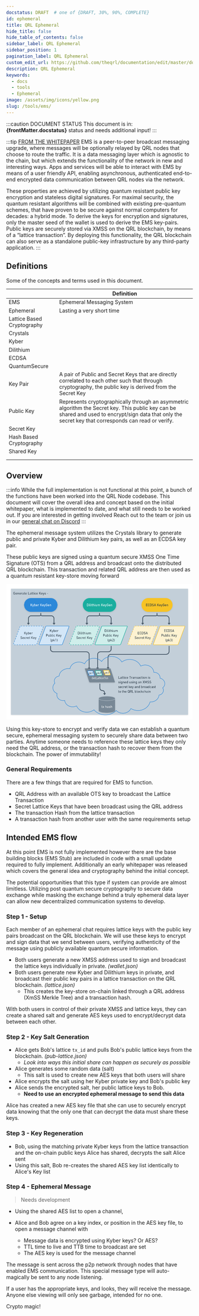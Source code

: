 ```yaml
---
docstatus: DRAFT  # one of {DRAFT, 30%, 90%, COMPLETE}
id: ephemeral
title: QRL Ephemeral
hide_title: false
hide_table_of_contents: false
sidebar_label: QRL Ephemeral
sidebar_position: 1
pagination_label: QRL Ephemeral
custom_edit_url: https://github.com/theqrl/documentation/edit/master/docs/basics/what-is-qrl.md
description: QRL Ephemeral
keywords:
  - docs
  - tools
  - Ephemeral
image: /assets/img/icons/yellow.png
slug: /tools/ems/
---
```


:::caution DOCUMENT STATUS 
<span>This document is in: <b>{frontMatter.docstatus}</b> status and needs additional input!</span>
:::


:::tip [FROM THE WHITEPAPER](#)
EMS is a peer-to-peer broadcast messaging upgrade, where messages will be optionally relayed by QRL nodes that
choose to route the traffic. It is a data messaging layer which is agnostic to the chain, but which
extends the functionality of the network in new and interesting ways. Apps and services will be
able to interact with EMS by means of a user friendly API, enabling asynchronous, authenticated
end-to-end encrypted data communication between QRL nodes via the network.


These properties are achieved by utilizing quantum resistant public key encryption and stateless
digital signatures. For maximal security, the quantum resistant algorithms will be combined
with existing pre-quantum schemes, that have proven to be secure against normal computers for
decades: a hybrid mode. To derive the keys for encryption and signatures, only the master seed of
the wallet is used to derive the EMS key-pairs. Public keys are securely stored via XMSS on the
QRL blockchain, by means of a “lattice transaction”. By deploying this functionality, the QRL
blockchain can also serve as a standalone public-key infrastructure by any third-party application.
:::


## Definitions

Some of the concepts and terms used in this document.

|     | Definition |
| --- | ---------- |
| EMS | Ephemeral Messaging System |
| Ephemeral | Lasting a very short time |
| Lattice Based Cryptography |  |
| Crystals |  |
| Kyber |  |
| Dilithium |  |
| ECDSA |  |
| QuantumSecure |  |
| Key Pair | A pair of Public and Secret Keys that are directly correlated to each other such that through cryptography, the public key is derived from the Secret Key |
| Public Key | Represents cryptographically through an asymmetric algorithm the Secret key. This public key can be shared and used to encrypt/sign data that only the secret key that corresponds can read or verify. |
| Secret Key |  |
| Hash Based Cryptography |  |
| Shared Key |  |
|  |  |
|  |  |


## Overview


:::info
While the full implementation is not functional at this point, a bunch of the functions have been worked into the QRL Node codebase. This document will cover the overall idea and concept based on the initial whitepaper, what is implemented to date, and what still needs to be worked out. 
If you are interested in getting involved Reach out to the team or join us in our [general chat on Discord](https://theqrl.org/discord)
::: 

The ephemeral message system utilizes the Crystals library to generate public and private Kyber and Dilithium key pairs, as well as an ECDSA key pair. 

These public keys are signed using a quantum secure XMSS One Time Signature (OTS) from a QRL address and broadcast onto the distributed QRL blockchain. This transaction and related QRL address are then used as a quantum resistant key-store moving forward

![./img/crystalsKeyGeneration.png](./img/crystalsKeyGeneration.png)

Using this key-store to encrypt and verify data we can establish a quantum secure, ephemeral messaging system to securely share data between two parties. Anytime someone needs to reference these lattice keys they only need the QRL address, or the transaction hash to recover them from the blockchain. The power of immutability!


### General Requirements

There are a few things that are required for EMS to function.

- QRL Address with an available OTS key to broadcast the Lattice Transaction
- Secret Lattice Keys that have been broadcast using the QRL address
- The transaction Hash from the lattice transaction
- A transaction hash from another user with the same requirements setup

## Intended EMS flow

At this point EMS is not fully implemented however there are the base building blocks (EMS Stub) are included in code with a small update required to fully implement. Additionally an early whitepaper was released which covers the general idea and cryptography behind the initial concept.

The potential opportunities that this type if system can provide are almost limitless. Utilizing post quantum secure cryptography to secure data exchange while masking the exchange behind a truly ephemeral data layer can allow new decentralized communication systems to develop. 



### Step 1 - Setup

Each member of an ephemeral chat requires lattice keys with the public key pairs broadcast on the QRL blockchain. We will use these keys to encrypt and sign data that we send between users, verifying authenticity of the message using publicly available quantum secure information.

- Both users generate a new XMSS address used to sign and broadcast the lattice keys individually in private. *(wallet.json)*
- Both users generate new Kyber and Dilithium keys in private, and broadcast their public key pairs in a lattice transaction on the QRL blockchain. *(lattice.json)*
  - This creates the key-store on-chain linked through a QRL address (XmSS Merkle Tree) and a transaction hash.

With both users in control of their private XMSS and lattice keys, they can create a shared salt and generate AES keys used to encrypt/decrypt data between each other.

### Step 2 - Key Salt Generation

- Alice gets Bob's lattice `tx_id` and pulls Bob's public lattice keys from the blockchain. *(pub-lattice.json)*
  - *Look into ways this initial share can happen as securely as possible* 
- Alice generates some random data (salt)
  - This salt is used to create new AES keys that both users will share 
- Alice encrypts the salt using her Kyber private key and Bob's public key
- Alice sends the encrypted salt, her public lattice keys to Bob. 
  - **Need to use an encrypted ephemeral message to send this data**

Alice has created a new AES key file that she can use to securely encrypt data knowing that the only one that can decrypt the data must share these keys. 

### Step 3 - Key Regeneration

- Bob, using the matching private Kyber keys from the lattice transaction and the on-chain public keys Alice has shared, decrypts the salt Alice sent
- Using this salt, Bob re-creates the shared AES key list identically to Alice's Key list


### Step 4 - Ephemeral Message

> Needs development

- Using the shared AES list to open a channel, 

- Alice and Bob agree on a key index, or position in the AES key file, to open a message channel with
  - Message data is encrypted using Kyber keys? Or AES?
  - TTL time to live and TTB time to broadcast are set
  - The AES key is used for the message channel

The message is sent across the p2p network through nodes that have enabled EMS communication. This special message type will auto-magically be sent to any node listening. 

If a user has the appropriate keys, and looks, they will receive the message. Anyone else viewing will only see garbage, intended for no one.

Crypto magic!